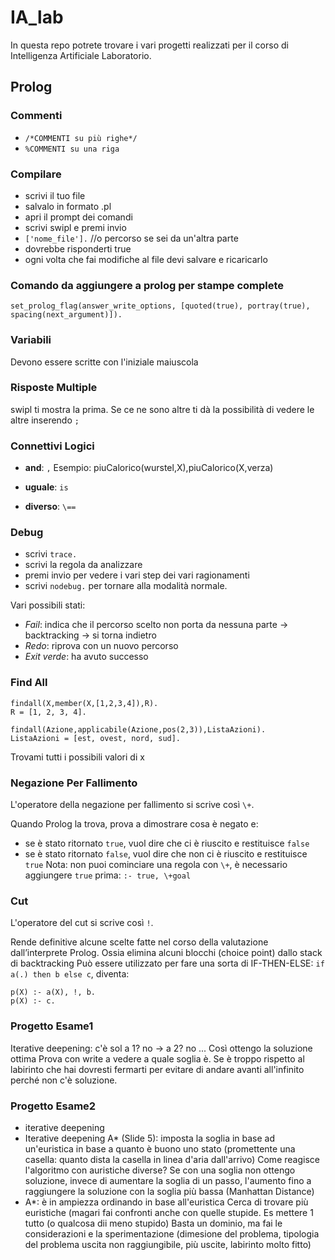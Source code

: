 # IA_lab
In questa repo potrete trovare i vari progetti realizzati per il corso di Intelligenza Artificiale Laboratorio.

## Prolog
### Commenti
- `/*COMMENTI su più righe*/`
- `%COMMENTI su una riga`

### Compilare
- scrivi il tuo file
- salvalo in formato .pl
- apri il prompt dei comandi
- scrivi swipl e premi invio
- `['nome_file'].` //o percorso se sei da un'altra parte
- dovrebbe risponderti true
- ogni volta che fai modifiche al file devi salvare e ricaricarlo

### Comando da aggiungere a prolog per stampe complete
`set_prolog_flag(answer_write_options, [quoted(true), portray(true), spacing(next_argument)]).`

### Variabili
Devono essere scritte con l'iniziale maiuscola

### Risposte Multiple
swipl ti mostra la prima. Se ce ne sono altre ti dà la possibilità di vedere le altre inserendo `;`

### Connettivi Logici
- **and**: `,`
Esempio: piuCalorico(wurstel,X),piuCalorico(X,verza)

- **uguale**: `is`
- **diverso**: `\==`

### Debug
- scrivi `trace.`
- scrivi la regola da analizzare
- premi invio per vedere i vari step dei vari ragionamenti
- scrivi `nodebug.` per tornare alla modalità normale.

Vari possibili stati:
- *Fail*: indica che il percorso scelto non porta da nessuna parte -> backtracking -> si torna indietro
- *Redo*: riprova con un nuovo percorso
- *Exit verde*: ha avuto successo

### Find All
```
findall(X,member(X,[1,2,3,4]),R).
R = [1, 2, 3, 4].
```

```
findall(Azione,applicabile(Azione,pos(2,3)),ListaAzioni).
ListaAzioni = [est, ovest, nord, sud].
```
Trovami tutti i possibili valori di x

### Negazione Per Fallimento 
L'operatore della negazione per fallimento si scrive così `\+`.

Quando Prolog la trova, prova a dimostrare cosa è negato e:
- se è stato ritornato `true`, vuol dire che ci è riuscito e restituisce `false`
- se è stato ritornato `false`, vuol dire che non ci è riuscito e restituisce `true`
Nota: non puoi cominciare una regola con `\+`, è necessario aggiungere `true` prima: `:- true, \+goal`

### Cut
L'operatore del cut si scrive così `!`.

Rende definitive alcune scelte fatte nel corso della valutazione dall’interprete Prolog.
Ossia elimina alcuni blocchi (choice point) dallo stack di backtracking
Può essere utilizzato per fare una sorta di IF-THEN-ELSE:
`if a(.) then b else c`, diventa:
```
p(X) :- a(X), !, b.
p(X) :- c.
```

### Progetto Esame1
Iterative deepening: c'è sol a 1? no -> a 2? no ...
Così ottengo la soluzione ottima
Prova con write a vedere a quale soglia è. Se è troppo rispetto al labirinto che hai dovresti fermarti
per evitare di andare avanti all'infinito perché non c'è soluzione.

### Progetto Esame2
- iterative deepening
- Iterative deepening A* (Slide 5): imposta la soglia in base ad un'euristica in base a quanto è buono uno stato
(promettente una casella: quanto dista la casella in linea d'aria dall'arrivo)
Come reagisce l'algoritmo con auristiche diverse?
Se con una soglia non ottengo soluzione, invece di aumentare la soglia di un passo, l'aumento fino a
raggiungere la soluzione con la soglia più bassa (Manhattan Distance)
- A*: è in ampiezza ordinando in base all'euristica
Cerca di trovare più euristiche (magari fai confronti anche con quelle stupide. Es mettere 1  tutto (o qualcosa dii meno stupido)
Basta un dominio, ma fai le considerazioni e la sperimentazione (dimesione del problema, tipologia del problema
uscita non raggiungibile, più uscite, labirinto molto fitto)
